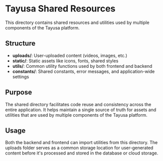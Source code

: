 # Tayusa Shared Resources

This directory contains shared resources and utilities used by multiple components of the Tayusa platform.

## Structure

- **uploads/**: User-uploaded content (videos, images, etc.)
- **static/**: Static assets like icons, fonts, shared styles
- **utils/**: Common utility functions used by both frontend and backend
- **constants/**: Shared constants, error messages, and application-wide settings

## Purpose

The shared directory facilitates code reuse and consistency across the entire application. It helps maintain a single source of truth for assets and utilities that are used by multiple components of the Tayusa platform.

## Usage

Both the backend and frontend can import utilities from this directory. The uploads folder serves as a common storage location for user-generated content before it's processed and stored in the database or cloud storage.
